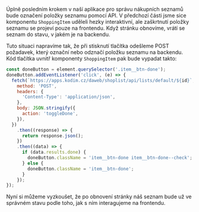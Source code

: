 Úplně posledním krokem v naší aplikace pro správu nákupních seznamů bude označení položky seznamu pomocí API. V předchozí části jsme sice komponentu `ShoppingItem` uděleli hezky interaktivní, ale zaškrtnutí položky seznamu se projeví pouze na frontendu. Když stránku obnovíme, vrátí se seznam do stavu, v jakém je na backendu.

Tuto situaci napravíme tak, že při stisknutí tlačítka odešleme POST požadavek, který označní nebo odznačí položku seznamu na backendu. Kód tlačítka uvnitř komponenty `ShoppingItem` pak bude vypadat takto:

```js
const doneButton = element.querySelector('.item__btn-done');
doneButton.addEventListener('click', (e) => {
  fetch(`https://apps.kodim.cz/daweb/shoplist/api/lists/default/${id}`, {
    method: 'POST',
    headers: {
      'Content-Type': 'application/json',
    },
    body: JSON.stringify({
      action: 'toggleDone',
    }),
  })
    .then((response) => {
      return response.json();
    })
    .then((data) => {
      if (data.results.done) {
        doneButton.className = 'item__btn-done item__btn-done--check';
      } else {
        doneButton.className = 'item__btn-done';
      }
    });
});
```

Nyní si můžeme vyzkoušet, že po obnovení stránky náš seznam bude už ve správném stavu podle toho, jak s ním interagujeme na frontendu.
